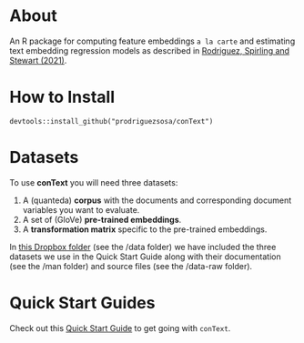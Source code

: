 # About

An R package for computing feature embeddings `a la carte` and estimating text embedding regression models as described in [Rodriguez, Spirling and Stewart (2021)](https://github.com/prodriguezsosa/EmbeddingRegression).

# How to Install

`devtools::install_github("prodriguezsosa/conText")`

# Datasets

To use **conText** you will need three datasets: 

1. A (quanteda) **corpus** with the documents and corresponding document variables you want to evaluate.
2. A set of (GloVe) **pre-trained embeddings**.
3. A **transformation matrix** specific to the pre-trained embeddings.

In [this Dropbox folder](https://www.dropbox.com/sh/jsyrag7opfo7l7i/AAB1z7tumLuKihGu2-FDmhmKa?dl=0) (see the /data folder) we have included the three datasets we use in the Quick Start Guide along with their documentation (see the /man folder) and source files (see the /data-raw folder).

# Quick Start Guides

Check out this [Quick Start Guide](https://github.com/prodriguezsosa/conText/blob/develop/vignettes/quickstart.md) to get going with `conText`.

